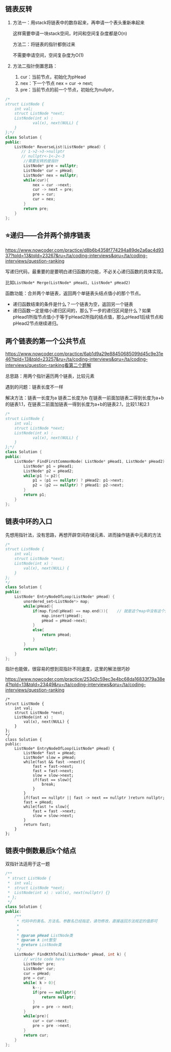 ## 链表反转

1. 方法一：用stack将链表中的数存起来，再申请一个表头重新串起来

    这样需要申请一块stack空间，时间和空间复杂度都是O(n)

   方法二：将链表的指针都倒过来

   不需要申请空间，空间复杂度为O(1)

2. 方法二指针倒置思路：

   1. cur：当前节点，初始化为pHead
   2. nex：下一个节点  nex = cur -> next;
   3. pre：当前节点的前一个节点，初始化为nullptr，

```cpp
/*
struct ListNode {
	int val;
	struct ListNode *next;
	ListNode(int x) :
			val(x), next(NULL) {
	}
};*/
class Solution {
public:
    ListNode* ReverseList(ListNode* pHead) {
       // 1->2->3->nullptr
       // nullptr<-1<-2<-3
        //需要反转的是指针
        ListNode* pre = nullptr;
        ListNode* cur = pHead;
        ListNode* nex = nullptr;
        while(cur){
            nex = cur ->next;
            cur -> next = pre;
            pre = cur;
            cur = nex;
        }
        return pre;
    }
};
```

## :star:递归——合并两个排序链表

https://www.nowcoder.com/practice/d8b6b4358f774294a89de2a6ac4d9337?tpId=13&tqId=23267&ru=/ta/coding-interviews&qru=/ta/coding-interviews/question-ranking

写递归代码，最重要的是要明白递归函数的功能，不必关心递归函数的具体实现。

比如`ListNode* Merge(ListNode* pHead1, ListNode* pHead2)`

函数功能：合并两个单链表，返回两个单链表头结点值小的那个节点。

- 递归函数结束的条件是什么？一个链表为空，返回另一个链表
- 递归函数一定是缩小递归区间的，那么下一步的递归区间是什么？如果pHead1所指节点值小于等于pHead2所指的结点值，那么pHead1后续节点和pHead2节点继续递归。

## 两个链表的第一个公共节点

https://www.nowcoder.com/practice/6ab1d9a29e88450685099d45c9e31e46?tpId=13&tqId=23257&ru=/ta/coding-interviews&qru=/ta/coding-interviews/question-ranking看第二个题解

总思路：用两个指针遍历两个链表，比较元素

遇到的问题：链表长度不一样

解决方法：链表一长度为a 链表二长度为b 在链表一前面加链表二得到长度为a+b的链表1.1，在链表二前面加链表一得到长度为a+b的链表2.1，比较1.1和2.1

```cpp
/*
struct ListNode {
	int val;
	struct ListNode *next;
	ListNode(int x) :
			val(x), next(NULL) {
	}
};*/
class Solution {
public:
    ListNode* FindFirstCommonNode( ListNode* pHead1, ListNode* pHead2) {
        ListNode* p1 = pHead1;
        ListNode* p2 = pHead2;
        while(p1 != p2){
            p1 = (p1 == nullptr) ? pHead2: p1->next;
            p2 = (p2 == nullptr) ? pHead1: p2->next;
        }
        return p1;
    }
};
```

## 链表中环的入口

先想用指针法，没有思路，再想开辟空间存储元素、进而操作链表中元素的方法

```cpp
/*
struct ListNode {
    int val;
    struct ListNode *next;
    ListNode(int x) :
        val(x), next(NULL) {
    }
};
*/
class Solution {
public:
    ListNode* EntryNodeOfLoop(ListNode* pHead) {
        unordered_set<ListNode*> map;
        while(pHead){
            if(map.find(pHead) == map.end()){    // 就是这个map中没有这个元素 map.end()表示map搜索一遍发现没有这个值，之后开辟的虚拟空间，相当于NULL、nullptr
                map.insert(pHead);
                pHead = pHead->next;
            }
            else{
                return pHead;
            }
        }
        return nullptr;
    }
};
```

指针也能做，很容易的想到双指针不同速度，这里的解法很巧妙

https://www.nowcoder.com/practice/253d2c59ec3e4bc68da16833f79a38e4?tpId=13&tqId=23449&ru=/ta/coding-interviews&qru=/ta/coding-interviews/question-ranking

```
/*
struct ListNode {
    int val;
    struct ListNode *next;
    ListNode(int x) :
        val(x), next(NULL) {
    }
};
*/
class Solution {
public:
    ListNode* EntryNodeOfLoop(ListNode* pHead) {
        ListNode* fast = pHead;
        ListNode* slow = pHead;
        while(fast && fast ->next){
            fast = fast->next;
            fast = fast->next;
            slow = slow->next;
            if(fast == slow){
                break;
            }
        }
        if(fast == nullptr || fast -> next == nullptr )return nullptr;
        fast = pHead;
        while(fast != slow){
            fast = fast ->next;
            slow = slow->next;
        }
        return fast;
    }
};
```

## 链表中倒数最后k个结点

双指针法适用于这一题

```cpp
/**
 * struct ListNode {
 *	int val;
 *	struct ListNode *next;
 *	ListNode(int x) : val(x), next(nullptr) {}
 * };
 */
class Solution {
public:
    /**
     * 代码中的类名、方法名、参数名已经指定，请勿修改，直接返回方法规定的值即可
     *
     * 
     * @param pHead ListNode类 
     * @param k int整型 
     * @return ListNode类
     */
    ListNode* FindKthToTail(ListNode* pHead, int k) {
        // write code here
        ListNode* pre;
        ListNode* cur;
        cur = pHead;
        pre = cur;
        while( k > 0){
            k--;
            if(pre == nullptr){
                return nullptr;
            }
            pre = pre -> next;
        }
        while(pre){
            cur = cur->next;
            pre = pre ->next;
        }
        return cur;
    }
};
```

